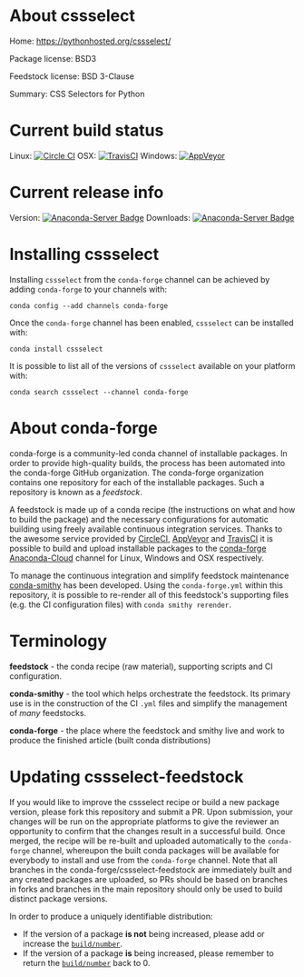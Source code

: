 About cssselect
===============

Home: https://pythonhosted.org/cssselect/

Package license: BSD3

Feedstock license: BSD 3-Clause

Summary: CSS Selectors for Python



Current build status
====================

Linux: [![Circle CI](https://circleci.com/gh/conda-forge/cssselect-feedstock.svg?style=shield)](https://circleci.com/gh/conda-forge/cssselect-feedstock)
OSX: [![TravisCI](https://travis-ci.org/conda-forge/cssselect-feedstock.svg?branch=master)](https://travis-ci.org/conda-forge/cssselect-feedstock)
Windows: [![AppVeyor](https://ci.appveyor.com/api/projects/status/github/conda-forge/cssselect-feedstock?svg=True)](https://ci.appveyor.com/project/conda-forge/cssselect-feedstock/branch/master)

Current release info
====================
Version: [![Anaconda-Server Badge](https://anaconda.org/conda-forge/cssselect/badges/version.svg)](https://anaconda.org/conda-forge/cssselect)
Downloads: [![Anaconda-Server Badge](https://anaconda.org/conda-forge/cssselect/badges/downloads.svg)](https://anaconda.org/conda-forge/cssselect)

Installing cssselect
====================

Installing `cssselect` from the `conda-forge` channel can be achieved by adding `conda-forge` to your channels with:

```
conda config --add channels conda-forge
```

Once the `conda-forge` channel has been enabled, `cssselect` can be installed with:

```
conda install cssselect
```

It is possible to list all of the versions of `cssselect` available on your platform with:

```
conda search cssselect --channel conda-forge
```


About conda-forge
=================

conda-forge is a community-led conda channel of installable packages.
In order to provide high-quality builds, the process has been automated into the
conda-forge GitHub organization. The conda-forge organization contains one repository
for each of the installable packages. Such a repository is known as a *feedstock*.

A feedstock is made up of a conda recipe (the instructions on what and how to build
the package) and the necessary configurations for automatic building using freely
available continuous integration services. Thanks to the awesome service provided by
[CircleCI](https://circleci.com/), [AppVeyor](http://www.appveyor.com/)
and [TravisCI](https://travis-ci.org/) it is possible to build and upload installable
packages to the [conda-forge](https://anaconda.org/conda-forge)
[Anaconda-Cloud](http://docs.anaconda.org/) channel for Linux, Windows and OSX respectively.

To manage the continuous integration and simplify feedstock maintenance
[conda-smithy](http://github.com/conda-forge/conda-smithy) has been developed.
Using the ``conda-forge.yml`` within this repository, it is possible to re-render all of
this feedstock's supporting files (e.g. the CI configuration files) with ``conda smithy rerender``.


Terminology
===========

**feedstock** - the conda recipe (raw material), supporting scripts and CI configuration.

**conda-smithy** - the tool which helps orchestrate the feedstock.
                   Its primary use is in the construction of the CI ``.yml`` files
                   and simplify the management of *many* feedstocks.

**conda-forge** - the place where the feedstock and smithy live and work to
                  produce the finished article (built conda distributions)


Updating cssselect-feedstock
============================

If you would like to improve the cssselect recipe or build a new
package version, please fork this repository and submit a PR. Upon submission,
your changes will be run on the appropriate platforms to give the reviewer an
opportunity to confirm that the changes result in a successful build. Once
merged, the recipe will be re-built and uploaded automatically to the
`conda-forge` channel, whereupon the built conda packages will be available for
everybody to install and use from the `conda-forge` channel.
Note that all branches in the conda-forge/cssselect-feedstock are
immediately built and any created packages are uploaded, so PRs should be based
on branches in forks and branches in the main repository should only be used to
build distinct package versions.

In order to produce a uniquely identifiable distribution:
 * If the version of a package **is not** being increased, please add or increase
   the [``build/number``](http://conda.pydata.org/docs/building/meta-yaml.html#build-number-and-string).
 * If the version of a package **is** being increased, please remember to return
   the [``build/number``](http://conda.pydata.org/docs/building/meta-yaml.html#build-number-and-string)
   back to 0.
